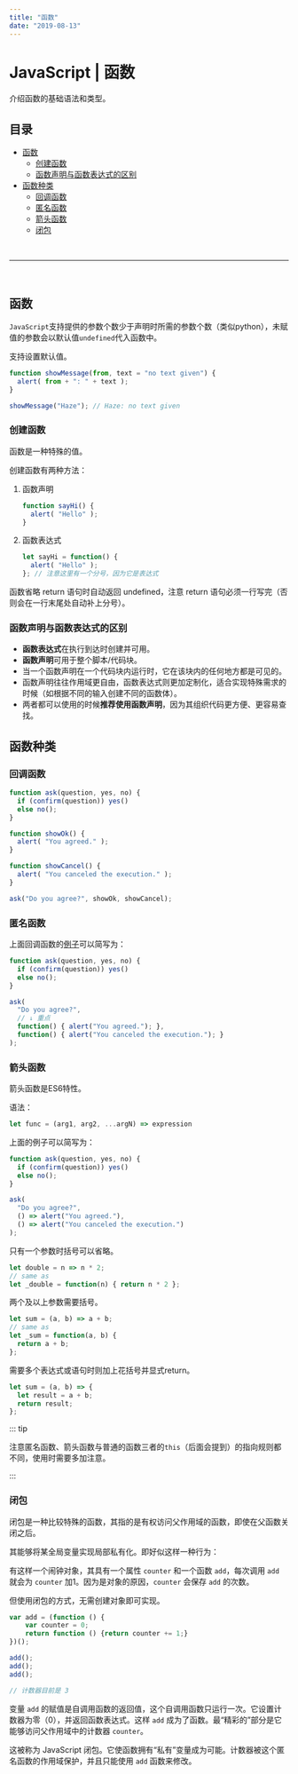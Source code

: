 ```yaml
---
title: "函数"
date: "2019-08-13"
---
```


# JavaScript | 函数 <!-- omit in toc -->

介绍函数的基础语法和类型。

## 目录 <!-- omit in toc -->

- [函数](#函数)
  - [创建函数](#创建函数)
  - [函数声明与函数表达式的区别](#函数声明与函数表达式的区别)
- [函数种类](#函数种类)
  - [回调函数](#回调函数)
  - [匿名函数](#匿名函数)
  - [箭头函数](#箭头函数)
  - [闭包](#闭包)

<br>

---

<br>

## 函数

`JavaScript`支持提供的参数个数少于声明时所需的参数个数（类似python），未赋值的参数会以默认值`undefined`代入函数中。

支持设置默认值。

```js
function showMessage(from, text = "no text given") {
  alert( from + ": " + text );
}

showMessage("Haze"); // Haze: no text given
```

### 创建函数

函数是一种特殊的值。

创建函数有两种方法：

1. 函数声明

    ```js
    function sayHi() {
      alert( "Hello" );
    }
    ```

2. 函数表达式

    ```js
    let sayHi = function() {
      alert( "Hello" );
    }; // 注意这里有一个分号，因为它是表达式
    ```

函数省略 return 语句时自动返回 undefined，注意 return 语句必须一行写完（否则会在一行末尾处自动补上分号）。

### 函数声明与函数表达式的区别

- **函数表达式**在执行到达时创建并可用。
- **函数声明**可用于整个脚本/代码块。
- 当一个函数声明在一个代码块内运行时，它在该块内的任何地方都是可见的。
- 函数声明往往作用域更自由，函数表达式则更加定制化，适合实现特殊需求的时候（如根据不同的输入创建不同的函数体）。
- 两者都可以使用的时候**推荐使用函数声明**，因为其组织代码更方便、更容易查找。

## 函数种类

### 回调函数

```js
function ask(question, yes, no) {
  if (confirm(question)) yes()
  else no();
}

function showOk() {
  alert( "You agreed." );
}

function showCancel() {
  alert( "You canceled the execution." );
}

ask("Do you agree?", showOk, showCancel);
```

### 匿名函数

上面回调函数的[例子](#回调函数)可以简写为：

```js
function ask(question, yes, no) {
  if (confirm(question)) yes()
  else no();
}

ask(
  "Do you agree?",
  // ↓ 重点
  function() { alert("You agreed."); },
  function() { alert("You canceled the execution."); }
);
```

### 箭头函数

箭头函数是ES6特性。

语法：

```js
let func = (arg1, arg2, ...argN) => expression
```

上面的例子可以简写为：

```js
function ask(question, yes, no) {
  if (confirm(question)) yes()
  else no();
}

ask(
  "Do you agree?",
  () => alert("You agreed."),
  () => alert("You canceled the execution.")
);
```

只有一个参数时括号可以省略。

```js
let double = n => n * 2;
// same as
let _double = function(n) { return n * 2 };
```

两个及以上参数需要括号。

```js
let sum = (a, b) => a + b;
// same as
let _sum = function(a, b) {
  return a + b;
};
```

需要多个表达式或语句时则加上花括号并显式return。

```js
let sum = (a, b) => {
  let result = a + b;
  return result;
};
```

::: tip

注意匿名函数、箭头函数与普通的函数三者的`this`（后面会提到）的指向规则都不同，使用时需要多加注意。

:::

### 闭包

闭包是一种比较特殊的函数，其指的是有权访问父作用域的函数，即使在父函数关闭之后。

其能够将某全局变量实现局部私有化。即好似这样一种行为：

有这样一个闹钟对象，其具有一个属性 `counter` 和一个函数 `add`，每次调用 `add` 就会为 `counter` 加1。因为是对象的原因，`counter` 会保存 `add` 的次数。

但使用闭包的方式，无需创建对象即可实现。

```js
var add = (function () {
    var counter = 0;
    return function () {return counter += 1;}
})();

add();
add();
add();

// 计数器目前是 3 
```

变量 `add` 的赋值是自调用函数的返回值，这个自调用函数只运行一次。它设置计数器为零（0），并返回函数表达式。这样 `add` 成为了函数。最“精彩的”部分是它能够访问父作用域中的计数器 `counter`。

这被称为 JavaScript 闭包。它使函数拥有“私有”变量成为可能。计数器被这个匿名函数的作用域保护，并且只能使用 `add` 函数来修改。
